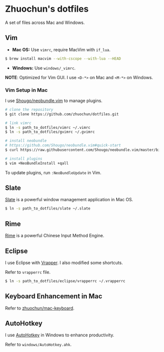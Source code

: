 # Zhuochun's dotfiles

A set of files across Mac and Windows.

## Vim

- **Mac OS:** Use `vimrc`, require MacVim with `if_lua`.

``` bash
$ brew install macvim --with-cscope --with-lua --HEAD
```

- **Windows:** Use `windows/_vimrc`.

**NOTE**: Optimized for Vim GUI. I use `<D-*>` on Mac and `<M-*>` on Windows.

### Vim Setup in Mac

I use [Shougo/neobundle.vim](https://github.com/Shougo/neobundle.vim) to manage plugins.

``` bash
# clone the repository
$ git clone https://github.com/zhuochun/dotfiles.git

# link vimrc
$ ln -s path_to_dotfiles/vimrc ~/.vimrc
$ ln -s path_to_dotfiles/gvimrc ~/.gvimrc

# install neobundle
# https://github.com/Shougo/neobundle.vim#quick-start
$ curl https://raw.githubusercontent.com/Shougo/neobundle.vim/master/bin/install.sh | sh

# install plugins
$ vim +NeoBundleInstall +qall
```

To update plugins, run `:NeoBundleUpdate` in Vim.

## Slate

[Slate](https://github.com/jigish/slate) is a powerful window management application in Mac OS.

``` bash
$ ln -s path_to_dotfiles/slate ~/.slate
```

## Rime

[Rime](https://code.google.com/p/rimeime/) is a powerful Chinese Input Method Engine.

## Eclipse

I use Eclipse with [Vrapper](http://vrapper.sourceforge.net/). I also modified some shortcuts.

Refer to `vrapperrc` file.

``` bash
$ ln -s path_to_dotfiles/eclipse/vrapperrc ~/.vrapperrc
```

## Keyboard Enhancement in Mac

Refer to [zhuochun/mac-keyboard](https://github.com/zhuochun/mac-keyboard).

## AutoHotkey

I use [AutoHotkey](http://ahkscript.org/) in Windows to enhance productivity.

Refer to `windows/AutoHotkey.ahk`.
